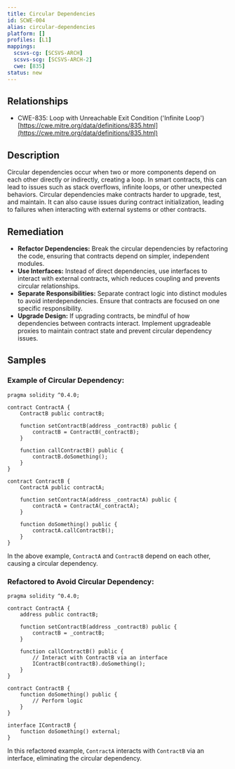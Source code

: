 ```yaml
---
title: Circular Dependencies
id: SCWE-004
alias: circular-dependencies
platform: []
profiles: [L1]
mappings:
  scsvs-cg: [SCSVS-ARCH]
  scsvs-scg: [SCSVS-ARCH-2]
  cwe: [835]
status: new
---
```


## Relationships
- CWE-835: Loop with Unreachable Exit Condition ('Infinite Loop')
  [https://cwe.mitre.org/data/definitions/835.html](https://cwe.mitre.org/data/definitions/835.html)

## Description
Circular dependencies occur when two or more components depend on each other directly or indirectly, creating a loop. In smart contracts, this can lead to issues such as stack overflows, infinite loops, or other unexpected behaviors. Circular dependencies make contracts harder to upgrade, test, and maintain. It can also cause issues during contract initialization, leading to failures when interacting with external systems or other contracts.

## Remediation
- **Refactor Dependencies:** Break the circular dependencies by refactoring the code, ensuring that contracts depend on simpler, independent modules.
- **Use Interfaces:** Instead of direct dependencies, use interfaces to interact with external contracts, which reduces coupling and prevents circular relationships.
- **Separate Responsibilities:** Separate contract logic into distinct modules to avoid interdependencies. Ensure that contracts are focused on one specific responsibility.
- **Upgrade Design:** If upgrading contracts, be mindful of how dependencies between contracts interact. Implement upgradeable proxies to maintain contract state and prevent circular dependency issues.

## Samples

### Example of Circular Dependency:

```solidity
pragma solidity ^0.4.0;

contract ContractA {
    ContractB public contractB;

    function setContractB(address _contractB) public {
        contractB = ContractB(_contractB);
    }

    function callContractB() public {
        contractB.doSomething();
    }
}

contract ContractB {
    ContractA public contractA;

    function setContractA(address _contractA) public {
        contractA = ContractA(_contractA);
    }

    function doSomething() public {
        contractA.callContractB();
    }
}
```
In the above example, `ContractA` and `ContractB` depend on each other, causing a circular dependency.

### Refactored to Avoid Circular Dependency:
```solidity
pragma solidity ^0.4.0;

contract ContractA {
    address public contractB;

    function setContractB(address _contractB) public {
        contractB = _contractB;
    }

    function callContractB() public {
        // Interact with ContractB via an interface
        IContractB(contractB).doSomething();
    }
}

contract ContractB {
    function doSomething() public {
        // Perform logic
    }
}

interface IContractB {
    function doSomething() external;
}
```
In this refactored example, `ContractA` interacts with `ContractB` via an interface, eliminating the circular dependency.
